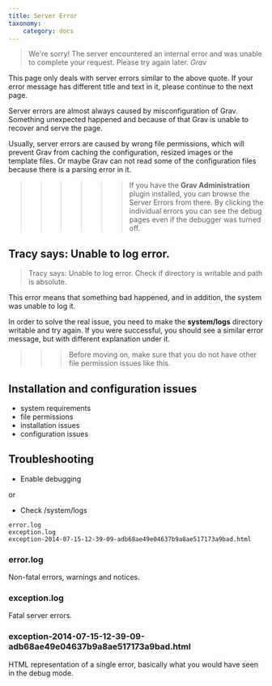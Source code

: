 ```yaml
---
title: Server Error
taxonomy:
    category: docs
---
```


> We're sorry! The server encountered an internal error and was unable to complete your request. Please try again later.
> <cite>Grav</cite>

This page only deals with server errors similar to the above quote. If your error message has different title and text in it, please continue to the next page.

Server errors are almost always caused by misconfiguration of Grav. Something unexpected happened and because of that Grav is unable to recover and serve the page.

Usually, server errors are caused by wrong file permissions, which will prevent Grav from caching the configuration, resized images or the template files. Or maybe Grav can not read some of the configuration files because there is a parsing error in it.

>>>>>> If you have the **Grav Administration** plugin installed, you can browse the Server Errors from there. By clicking the individual errors you can see the debug pages even if the debugger was turned off.

## Tracy says: Unable to log error.

> Tracy says: Unable to log error. Check if directory is writable and path is absolute.

This error means that something bad happened, and in addition, the system was unable to log it.

In order to solve the real issue, you need to make the **system/logs** directory writable and try again. If you were successful, you should see a similar error message, but with different explanation under it.

>>> Before moving on, make sure that you do not have other file permission issues like this.

## Installation and configuration issues

- system requirements
- file permissions
- installation issues
- configuration issues

## Troubleshooting

- Enable debugging

or

- Check /system/logs

```
error.log
exception.log
exception-2014-07-15-12-39-09-adb68ae49e04637b9a8ae517173a9bad.html
```

### error.log

Non-fatal errors, warnings and notices.

### exception.log

Fatal server errors.

### exception-2014-07-15-12-39-09-adb68ae49e04637b9a8ae517173a9bad.html

HTML representation of a single error, basically what you would have seen in the debug mode.

